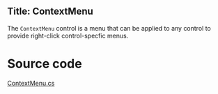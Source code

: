 Title: ContextMenu
---
The `ContextMenu` control is a menu that can be applied to any control to provide right-click control-specfic menus.

# Source code
[ContextMenu.cs](https://github.com/AvaloniaUI/Avalonia/blob/master/src/Avalonia.Controls/ContextMenu.cs)

